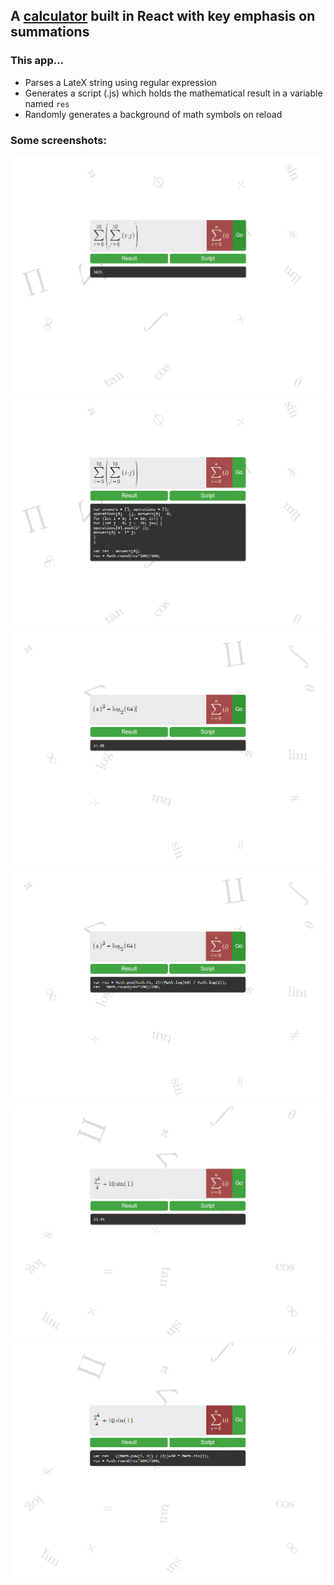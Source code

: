 ## A [calculator](https://faisal-fawad.github.io/calculator) built in React with key emphasis on summations

### This app...
- Parses a LateX string using regular expression
- Generates a script (.js) which holds the mathematical result in a variable named `res`
- Randomly generates a background of math symbols on reload

### Some screenshots:
<img alt="Image of calculator" src="./images/RESULT1.PNG">
<img alt="Image of calculator" src="./images/SCRIPT1.PNG">
<img alt="Image of calculator" src="./images/RESULT2.PNG">
<img alt="Image of calculator" src="./images/SCRIPT2.PNG">
<img alt="Image of calculator" src="./images/RESULT3.PNG">
<img alt="Image of calculator" src="./images/SCRIPT3.PNG">
